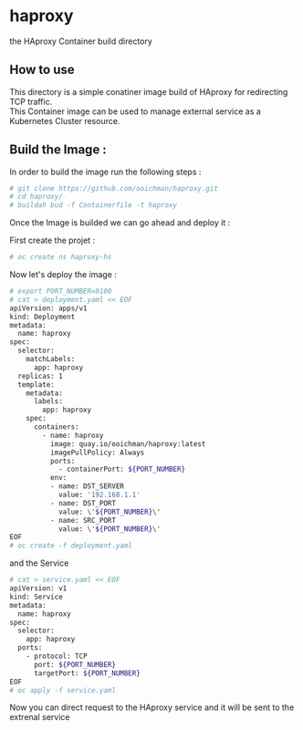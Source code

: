 # haproxy
the HAproxy Container build directory

## How to use
This directory is a simple conatiner image build of HAproxy for redirecting TCP traffic.  
This Container image can be used to manage external service as a Kubernetes Cluster resource.

## Build the Image :

In order to build the image run the following steps :
```bash
# git clone https://github.com/ooichman/haproxy.git
# cd haproxy/
# buildah bud -f Containerfile -t haproxy
```

Once the Image is builded we can go ahead and deploy it :  

First create the projet :

```bash
# oc create ns haproxy-hs

```

Now let's deploy the image :
```bash
# export PORT_NUMBER=9100
# cat > deployment.yaml << EOF
apiVersion: apps/v1
kind: Deployment
metadata:
  name: haproxy
spec:
  selector:
    matchLabels:
      app: haproxy
  replicas: 1
  template:
    metadata:
      labels:
        app: haproxy
    spec:
      containers:
        - name: haproxy
          image: quay.io/ooichman/haproxy:latest
          imagePullPolicy: Always
          ports:
            - containerPort: ${PORT_NUMBER}
          env:
          - name: DST_SERVER
            value: '192.168.1.1'
          - name: DST_PORT
            value: \'${PORT_NUMBER}\'
          - name: SRC_PORT
            value: \'${PORT_NUMBER}\'
EOF
# oc create -f deployment.yaml
```

and the Service
```bash
# cat > service.yaml << EOF
apiVersion: v1
kind: Service
metadata:
  name: haproxy
spec:
  selector:
    app: haproxy
  ports:
    - protocol: TCP
      port: ${PORT_NUMBER}
      targetPort: ${PORT_NUMBER}
EOF
# oc apply -f service.yaml
```

Now you can direct request to the HAproxy service and it will be sent to the extrenal service